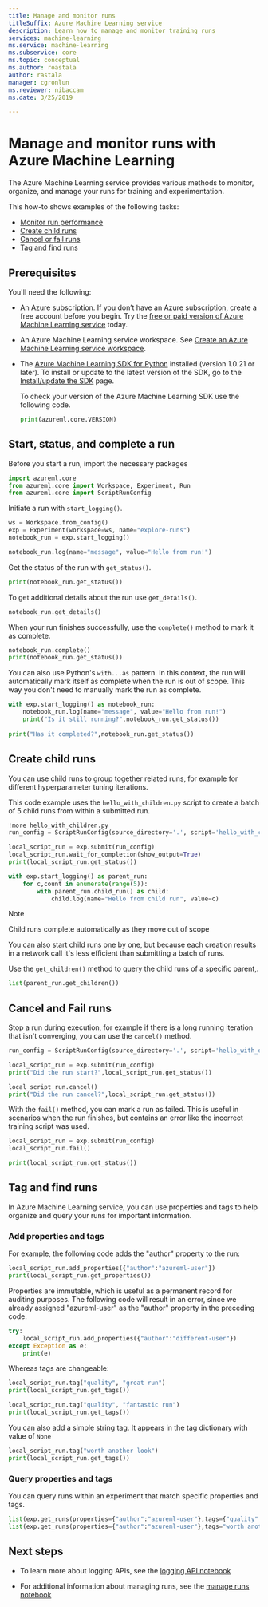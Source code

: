```yaml
---
title: Manage and monitor runs
titleSuffix: Azure Machine Learning service
description: Learn how to manage and monitor training runs
services: machine-learning
ms.service: machine-learning
ms.subservice: core
ms.topic: conceptual
ms.author: roastala
author: rastala
manager: cgronlun
ms.reviewer: nibaccam
ms.date: 3/25/2019

---
```


# Manage and monitor runs with Azure Machine Learning

The Azure Machine Learning service provides various methods to monitor, organize, and manage your runs for training and experimentation.

This how-to shows examples of the following tasks:

* [Monitor run performance](#monitor)
* [Create child runs](#children)
* [Cancel or fail runs](#cancel)
* [Tag and find runs](#tag)

## Prerequisites

You'll need the following:

* An Azure subscription. If you don’t have an Azure subscription, create a free account before you begin. Try the [free or paid version of Azure Machine Learning service](https://aka.ms/AMLFree) today.

* An Azure Machine Learning service workspace. See [Create an Azure Machine Learning service workspace](https://docs.microsoft.com/azure/machine-learning/service/setup-create-workspace).

* The [Azure Machine Learning SDK for Python](https://docs.microsoft.com/python/api/overview/azure/ml/intro?view=azure-ml-py) installed (version 1.0.21 or later). To install or update to the latest version of the SDK, go to the [Install/update the SDK](https://docs.microsoft.com/python/api/overview/azure/ml/install?view=azure-ml-py) page. 

    To check your version of the Azure Machine Learning SDK use the following code.

    ```Python
    print(azureml.core.VERSION)
    ```

<a name="monitor"></a>

## Start, status, and complete a run 

Before you start a run, import the necessary packages

```Python
import azureml.core
from azureml.core import Workspace, Experiment, Run
from azureml.core import ScriptRunConfig
```

Initiate a run  with `start_logging()`.

```Python
ws = Workspace.from_config()
exp = Experiment(workspace=ws, name="explore-runs")
notebook_run = exp.start_logging()

notebook_run.log(name="message", value="Hello from run!")
```

Get the status of the run with `get_status()`.

```Python
print(notebook_run.get_status())
```

To get additional details about the run use `get_details()`.

```Python
notebook_run.get_details()
```

When your run finishes successfully, use the `complete()` method to mark it as complete.

```Python
notebook_run.complete()
print(notebook_run.get_status())
```

You can also use Python's `with...as` pattern. In this context, the run will automatically mark itself as complete when the run is out of scope. This way you don't need to manually mark the run as complete.

```Python
with exp.start_logging() as notebook_run:
    notebook_run.log(name="message", value="Hello from run!")
    print("Is it still running?",notebook_run.get_status())
    
print("Has it completed?",notebook_run.get_status())
```

<a name="children"></a>

## Create child runs

You can use child runs to group together related runs, for example for different hyperparameter tuning iterations.

This code example uses the `hello_with_children.py` script to create a batch of 5 child runs from within a submitted run.

```Python
!more hello_with_children.py
run_config = ScriptRunConfig(source_directory='.', script='hello_with_children.py')

local_script_run = exp.submit(run_config)
local_script_run.wait_for_completion(show_output=True)
print(local_script_run.get_status())

with exp.start_logging() as parent_run:
    for c,count in enumerate(range(5)):
        with parent_run.child_run() as child:
            child.log(name="Hello from child run", value=c)
```

> [!NOTE] 
> Child runs complete automatically as they move out of scope

You can also start child runs one by one, but because each creation results in a network call it's less efficient than submitting a batch of runs.

 Use the `get_children()` method to query the child runs of a specific parent,.

```Python
list(parent_run.get_children())
```

<a name="cancel"></a>

## Cancel and Fail runs

Stop a run during execution, for example if there is a long running iteration that isn't converging, you can use the `cancel()` method.

```Python
run_config = ScriptRunConfig(source_directory='.', script='hello_with_delay.py')

local_script_run = exp.submit(run_config)
print("Did the run start?",local_script_run.get_status())

local_script_run.cancel()
print("Did the run cancel?",local_script_run.get_status())
```

With the `fail()` method, you can mark a run as failed. This is useful in scenarios when the run finishes, but contains an error like the incorrect training script was used.

```Python
local_script_run = exp.submit(run_config)
local_script_run.fail()

print(local_script_run.get_status())
```

<a name="tag"></a>

## Tag and find runs

In Azure Machine Learning service, you can use properties and tags to help organize and query your runs for important information.

### Add properties and tags

For example, the following code adds the "author" property to the run:

```Python
local_script_run.add_properties({"author":"azureml-user"})
print(local_script_run.get_properties())
```

Properties are immutable, which is useful as a permanent record for auditing purposes. The following code will result in an error, since we already assigned "azureml-user" as the "author" property in the preceding code.

```Python
try:
    local_script_run.add_properties({"author":"different-user"})
except Exception as e:
    print(e)
```

Whereas tags are changeable:

```Python
local_script_run.tag("quality", "great run")
print(local_script_run.get_tags())

local_script_run.tag("quality", "fantastic run")
print(local_script_run.get_tags())
```

You can also add a simple string tag. It appears in the tag dictionary with value of `None`

```Python
local_script_run.tag("worth another look")
print(local_script_run.get_tags())
```

### Query properties and tags
You can query runs within an experiment that match specific properties and tags.

```Python
list(exp.get_runs(properties={"author":"azureml-user"},tags={"quality":"fantastic run"}))
list(exp.get_runs(properties={"author":"azureml-user"},tags="worth another look"))
```

## Next steps

* To learn more about logging APIs, see the [logging API notebook](https://github.com/Azure/MachineLearningNotebooks/blob/master/how-to-use-azureml/training/logging-api/logging-api.ipynb)

* For additional information about managing runs, see the [manage runs notebook](https://github.com/Azure/MachineLearningNotebooks/tree/master/how-to-use-azureml/training/manage-runs)
